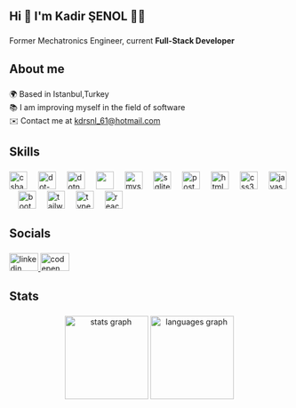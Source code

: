 <h2 align="left">Hi 👋 I'm Kadir ŞENOL 👨‍💻</h2>

###

<p align="left">Former Mechatronics Engineer, current <b>Full-Stack Developer</b></p>

###

<h2 align="left">About me</h2>

###

<p align="left">🌍 Based in Istanbul,Turkey <br>📚 I am improving myself in the field of software<br>✉️ Contact me at <a href="(kdrsnl_61@hotmail.com">kdrsnl_61@hotmail.com</a></p>

###

<h2 align="left">Skills</h2>

###

<div align="left">
  
  <img src="https://cdn.icon-icons.com/icons2/2415/PNG/512/csharp_original_logo_icon_146578.png" height="32" alt="csharp logo"  />
  <img width="12" />
  <img src="https://cdn.jsdelivr.net/gh/devicons/devicon/icons/dot-net/dot-net-original.svg" height="32" alt="dot-net logo"  />
  <img width="12" />
  <img src="https://cdn.jsdelivr.net/gh/devicons/devicon/icons/dotnetcore/dotnetcore-original.svg" height="32" alt="dotnetcore logo"  />
  <img width="12" />
  <img src="https://i0.wp.com/restapp.io/wp-content/uploads/2022/04/Logo-Microsoft-SQL-Server.png?fit=395%2C420&ssl=1" height="32" />
  <img width="12" />
  <img src="https://cdn.jsdelivr.net/gh/devicons/devicon/icons/mysql/mysql-original.svg" height="32" alt="mysql logo"  />
  <img width="12" />
  <img src="https://cdn.jsdelivr.net/gh/devicons/devicon/icons/sqlite/sqlite-original.svg" height="32" alt="sqlite logo"  />
  <img width="12" />
  <img src="https://cdn.icon-icons.com/icons2/2415/PNG/512/postgresql_plain_logo_icon_146389.png" height="32" alt="postgresql logo"  />
  <img width="12" />
  <img src="https://cdn.jsdelivr.net/gh/devicons/devicon/icons/html5/html5-original.svg" height="32" alt="html5 logo"  />
  <img width="12" />
  <img src="https://cdn.jsdelivr.net/gh/devicons/devicon/icons/css3/css3-original.svg" height="32" alt="css3 logo"  />
  <img width="12" />
  <img src="https://cdn.jsdelivr.net/gh/devicons/devicon/icons/javascript/javascript-original.svg" height="32" alt="javascript logo"  />
  <img width="12" />
  <img src="https://cdn.jsdelivr.net/gh/devicons/devicon/icons/bootstrap/bootstrap-original.svg" height="32" alt="bootstrap logo"  />
  <img width="12" />
  <img src="https://cdn.simpleicons.org/tailwindcss/06B6D4" height="32" alt="tailwindcss logo"  />
  <img width="12" />
  <img src="https://cdn.jsdelivr.net/gh/devicons/devicon/icons/typescript/typescript-original.svg" height="32" alt="typescript logo"  />
  <img width="12" />
  <img src="https://cdn.jsdelivr.net/gh/devicons/devicon/icons/react/react-original.svg" height="32" alt="react logo"  />
</div>

###

<h2 align="left">Socials</h2>

###

<div align="left">
  <a href="https://www.linkedin.com/in/kadirsenol/" target="_blank">
    <img src="https://raw.githubusercontent.com/maurodesouza/profile-readme-generator/master/src/assets/icons/social/linkedin/default.svg" width="52" height="32" alt="linkedin logo"  />
  </a>
  <a href="https://https://codepen.io/kadirsenol" target="_blank">
    <img src="https://raw.githubusercontent.com/maurodesouza/profile-readme-generator/master/src/assets/icons/social/codepen/default.svg" width="52" height="32" alt="codepen logo"  />
  </a>
</div>

###

<h2 align="left">Stats</h2>

###

<div align="center">
  <img src="https://github-readme-stats.vercel.app/api?username=kadirsenol&hide_title=false&hide_rank=false&show_icons=true&include_all_commits=true&count_private=true&disable_animations=false&theme=dracula&locale=en&hide_border=false&order=1" height="150" alt="stats graph"  />
  <img src="https://github-readme-stats.vercel.app/api/top-langs?username=kadirsenol&locale=en&hide_title=false&layout=compact&card_width=320&langs_count=5&theme=dracula&hide_border=false&order=2" height="150" alt="languages graph"  />
</div>
